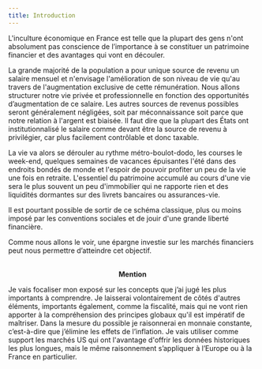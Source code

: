 ```yaml
---
title: Introduction
---
```


L'inculture économique en France est telle que la plupart des gens n'ont absolument pas conscience de l’importance à se constituer un patrimoine financier et des avantages qui vont en découler.

La grande majorité de la population a pour unique source de revenu un salaire mensuel et n'envisage l'amélioration de son niveau de vie qu'au travers de l'augmentation exclusive de cette rémunération. Nous allons structurer notre vie privée et professionnelle en fonction des opportunités d’augmentation de ce salaire. Les autres sources de revenus possibles seront généralement négligées, soit par méconnaissance soit parce que notre relation à l'argent est biaisée. Il faut dire que la plupart des États ont institutionnalisé le salaire comme devant être la source de revenu à privilégier, car plus facilement contrôlable et donc taxable.

La vie va alors se dérouler au rythme métro-boulot-dodo, les courses le week-end, quelques semaines de vacances épuisantes l'été dans des endroits bondés de monde et l'espoir de pouvoir profiter un peu de la vie une fois en retraite. L'essentiel du patrimoine accumulé au cours d'une vie sera le plus souvent un peu d'immobilier qui ne rapporte rien et des liquidités dormantes sur des livrets bancaires ou assurances-vie.

<!-- Une remarque du Dalaï Lama me plait beaucoup car elle résume bien la situation : "L'homme me surprend. Il sacrifie sa santé pour gagner de l’argent ; ensuite, il sacrifie son argent pour recouvrer la santé. Et il est si inquiet pour l'avenir qu'il ne profite pas du présent, le résultat étant qu'il ne vit ni dans le présent ni dans le futur. Il vit comme s'il n'allait jamais mourir, puis finalement meurt sans avoir jamais vécu." -->

Il est pourtant possible de sortir de ce schéma classique, plus ou moins imposé par les conventions sociales et de jouir d'une grande liberté financière.

Comme nous allons le voir, une épargne investie sur les marchés financiers peut nous permettre d’atteindre cet objectif.
<br></br>

<p style="text-align: center; font-weight: bold">Mention<p>
Je vais focaliser mon exposé sur les concepts que j’ai jugé les plus importants à comprendre. Je laisserai volontairement de côtés d'autres éléments, importants également, comme la fiscalité, mais qui ne vont rien apporter à la compréhension des principes globaux qu'il est impératif de maîtriser.  Dans la mesure du possible je raisonnerai en monnaie constante, c’est-à-dire que j’élimine les effets de l’inflation. Je vais utiliser comme support les marchés US qui ont l'avantage d'offrir les données historiques les plus longues, mais le même raisonnement s’appliquer à l’Europe ou à la France en particulier.

<!-- Quand vous aurez terminé votre lecture, vous aurez compris les avantages à se constituer une épargne financière. Vous aurez un plan d'action pour épargner, faire fructifier votre capital et en tirer des revenus réguliers, avec à la clef une possible indépendance financière ou tout du moins des revenus supplémentaires, réguliers et permanents. -->
